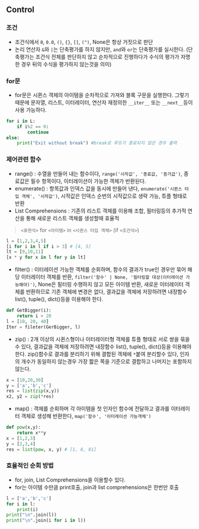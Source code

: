 ## Control
### 조건
- 조건식에서 `0`, `0.0`, `()`, `{}`, `[]`, `(")`, None은 항상 거짓으로 판단
- 논리 연산자 `&`와 `|`는 단축평가를 하지 않지만, `and`와 `or`는 단축평가를 실시한다. (단축평가는 조건식 전체를 판단하지 않고 순차적으로 진행하다가 수식의 평가가 자명한 경우 뒤의 수식을 평가하지 않는것을 의미)

### for문
- for문은 시퀸스 객체의 아이템을 순차적으로 가져와 블록 구문을 실행한다. 그렇기 때문에 문자열, 리스트, 이터레이터, 연산자 재정의한 `__iter__` 또는 `__next__`등이 사용 가능하다.
```python
for i in L:
	if i%2 == 0:
    	continue
else:
	print("Exit without break") #break로 루프가 종료되지 않은 경우 출력
```

### 제어관련 함수
- range() : 수열을 만들어 내는 함수이다, `range('시작값', '종료값, '증가값')`, 종료값은 필수 항목이다, 이터레이션이 가능한 객체가 반환된다.
- enumerate() : 항목값과 인덱스 값을 동시에 만들어 낸다, `enumerate('시퀸스 타입 객체', '시작값')`, 시작값은 인덱스 순번의 시작값으로 생략 가능, 튜플 형태로 반환
- List Comprehensions : 기존의 리스트 객체를 이용해 조합, 필터링등의 추가적 연산을 통해 새로운 리스트 객체를 생성할때 효율적

> `<표현식>` for `<아이템>` in `<시퀸스 타입 객체>` (if `<조건식>`)
```python
l = [1,2,3,4,5]
[i for i in l if i > 3] # [4, 5]
lt = [9,10,11]
[x * y for x in l for y in lt]
```

- filter() : 이터레이션 가능한 객체를 순회하며, 함수의 결과가 true인 경우만 묶어 해당 이터레이터 객체를 반환, `filter('함수' | None, '필터링할 대상(이터레이션 가능해야)')`, None은 필터링 수행하지 않고 모든 아이템 반환, 새로운 이터레이터 객체를 반환하므로 기존 객체에 변경은 없다, 결과값을 객체에 저장하려면 내장함수 list(), tuple(), dict()등을 이용해야 한다.
```python
def GetBigger(i):
	return i > 20
l = [10, 20, 40]
Iter = fileter(GerBigger, l)
```

- zip() : 2개 이상의 시퀸스형이나 이터레이터형 객체를 튜플 형태로 서로 쌍을 묶을수 있다, 결과값을 객체에 저장하려면 내장함수 list(), tuple(), dict()등을 이용해야 한다. zip()함수로 결과를 분리하기 위해 결합된 객체에 `*`붙여 분리할수 있다, 인자의 개수가 동일하지 않는경우 가장 짧은 쪽을 기준으로 결합하고 나머지는 포함하지 않는다.
```python
x = [10,20,30]
y = ['a','b','c']
res = list(zip(x,y))
x2, y2 = zip(*res)
```

- map() : 객체를 순회하며 각 아이템을 첫 인자인 함수에 전달하고 결과를 이터레이터 객체로 생성해 반환한다, `map('함수', '이터레이션 가능객체')`
```python
def pow(x,y):
	return x**y
x = [1,2,3]
y = [2,3,4]
res = list(pow, x, y) # [1, 8, 81]
```

### 효율적인 순회 방법
- for, join, List Comprehensions을 이용할수 있다.
- for는 아이템 수만큼 print호출, join과 list comprehensions은 한번만 호출
```python
l = ['a','b','c']
for i in l:
	print(i)
print("\n".join(l))
print("\n".join(i for i in l))
```
